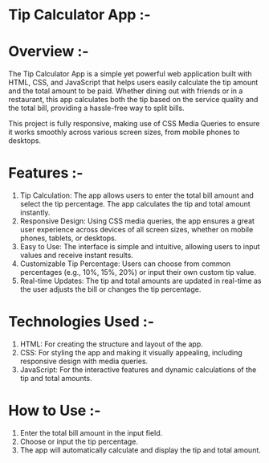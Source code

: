 # Tip Calculator App :-

# Overview :-

The Tip Calculator App is a simple yet powerful web application built with HTML, CSS, and JavaScript that helps users easily calculate the tip amount and the total amount to be paid. Whether dining out with friends or in a restaurant, this app calculates both the tip based on the service quality and the total bill, providing a hassle-free way to split bills.

This project is fully responsive, making use of CSS Media Queries to ensure it works smoothly across various screen sizes, from mobile phones to desktops.

# Features :-

1. Tip Calculation: The app allows users to enter the total bill amount and select the tip percentage. The app calculates the tip and total amount instantly.
2. Responsive Design: Using CSS media queries, the app ensures a great user experience across devices of all screen sizes, whether on mobile phones, tablets, or desktops.
3. Easy to Use: The interface is simple and intuitive, allowing users to input values and receive instant results.
4. Customizable Tip Percentage: Users can choose from common percentages (e.g., 10%, 15%, 20%) or input their own custom tip value.
5. Real-time Updates: The tip and total amounts are updated in real-time as the user adjusts the bill or changes the tip percentage.

# Technologies Used :-

1. HTML: For creating the structure and layout of the app.
2. CSS: For styling the app and making it visually appealing, including responsive design with media queries.
3. JavaScript: For the interactive features and dynamic calculations of the tip and total amounts.

# How to Use :-

1. Enter the total bill amount in the input field.
2. Choose or input the tip percentage.
3. The app will automatically calculate and display the tip and total amount.

